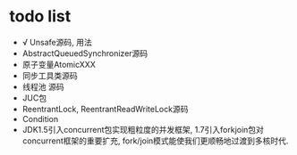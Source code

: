 # todo list



* √ Unsafe源码, 用法
* AbstractQueuedSynchronizer源码
* 原子变量AtomicXXX
* 同步工具类源码
* 线程池 源码
* JUC包
* ReentrantLock, ReentrantReadWriteLock源码
* Condition
* JDK1.5引入concurrent包实现粗粒度的并发框架, 1.7引入forkjoin包对concurrent框架的重要扩充, fork/join模式能使我们更顺畅地过渡到多核时代.
